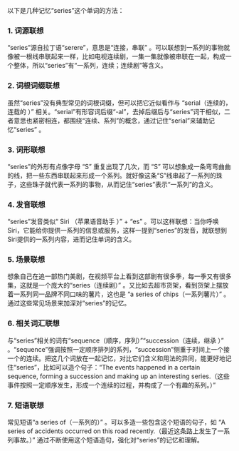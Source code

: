 以下是几种记忆“series”这个单词的方法：

### 1. 词源联想
 “series”源自拉丁语“serere”，意思是“连接，串联” 。可以联想到一系列的事物就像被一根线串联起来一样，比如电视连续剧，一集一集就像被串联在一起，构成一个整体，所以“series”有“一系列，连续；连续剧”等含义。

### 2. 词根词缀联想
虽然“series”没有典型常见的词根词缀，但可以把它近似看作与 “serial（连续的，连载的 ）” 相关。“serial”有形容词后缀“-al”，去掉后缀后与“series”词干相似，二者意思也紧密相连，都围绕“连续、系列”的概念，通过记住“serial”来辅助记忆“series” 。

### 3. 词形联想
“series”的外形有点像字母 “S” 重复出现了几次，而 “S” 可以想象成一条弯弯曲曲的线，把一些东西串联起来形成一个系列。就好像这条“S”线串起了一系列的珠子，这些珠子就代表一系列的事物，从而记住“series”表示“一系列”的含义。

### 4. 发音联想
“series”发音类似“ Siri （苹果语音助手 ）” + “es” 。可以这样联想：当你呼唤Siri，它能给你提供一系列的信息或服务，这样一提到“series”的发音，就联想到Siri提供的一系列内容，进而记住单词的含义。

### 5. 场景联想
想象自己在追一部热门美剧，在视频平台上看到这部剧有很多季，每一季又有很多集，这就是一个庞大的“series（连续剧）” 。又比如去超市货架，看到货架上摆放着一系列同一品牌不同口味的薯片，这也是 “a series of chips（一系列薯片）” 。通过这些常见场景来加深对“series”的记忆。

### 6. 相关词汇联想
与“series”相关的词有“sequence（顺序，序列）”“succession（连续，继承 ）” 。“sequence”强调按照一定顺序排列的系列，“succession”侧重于时间上一个接一个的连续。把这几个词放在一起记忆，对比它们含义和用法的异同，能更好地记住“series”，比如可以造个句子：“The events happened in a certain sequence, forming a succession and making up an interesting series.（这些事件按照一定顺序发生，形成一个连续的过程，并构成了一个有趣的系列。）” 

### 7. 短语联想
常见短语“a series of（一系列的）” 。可以多造一些包含这个短语的句子，如 “A series of accidents occurred on this road recently.（最近这条路上发生了一系列事故。）” 通过不断使用这个短语造句，强化对“series”的记忆和理解。 